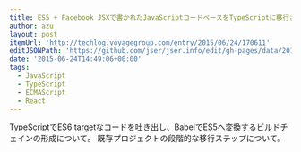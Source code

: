 ```yaml
---
title: ES5 + Facebook JSXで書かれたJavaScriptコードベースをTypeScriptに移行させる - VOYAGE GROUP techlog
author: azu
layout: post
itemUrl: 'http://techlog.voyagegroup.com/entry/2015/06/24/170611'
editJSONPath: 'https://github.com/jser/jser.info/edit/gh-pages/data/2015/06/index.json'
date: '2015-06-24T14:49:06+00:00'
tags:
  - JavaScript
  - TypeScript
  - ECMAScript
  - React
---
```

TypeScriptでES6 targetなコードを吐き出し、BabelでES5へ変換するビルドチェインの形成について。
既存プロジェクトの段階的な移行ステップについて。
